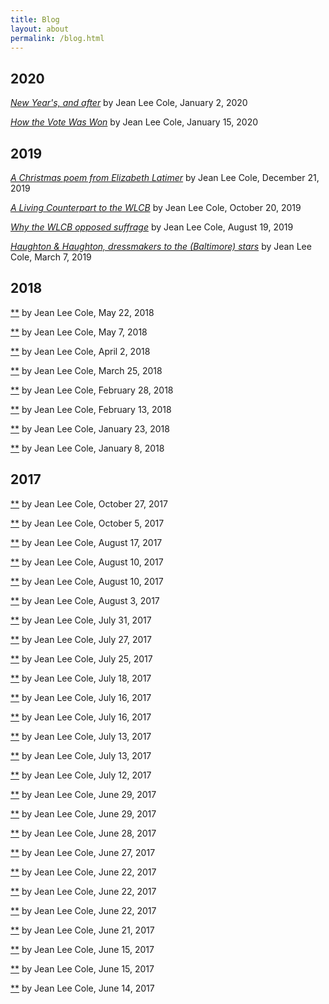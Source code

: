```yaml
---
title: Blog
layout: about
permalink: /blog.html
---
```

## 2020

[*New Year's, and after*](https://elizajames.github.io/WLCB_draft/2020-01-02.html) by Jean Lee Cole, January 2, 2020

[*How the Vote Was Won*](https://elizajames.github.io/WLCB_draft/2020-01-15) by Jean Lee Cole, January 15, 2020

## 2019

[*A Christmas poem from Elizabeth Latimer*](https://elizajames.github.io/WLCB_draft/2019-12-21.html) by Jean Lee Cole, December 21, 2019

[*A Living Counterpart to the WLCB*](https://elizajames.github.io/WLCB_draft/2019-10-20.html) by Jean Lee Cole, October 20, 2019

[*Why the WLCB opposed suffrage*](https://elizajames.github.io/WLCB_draft/2019-08-19.html) by Jean Lee Cole, August 19, 2019

[*Haughton & Haughton, dressmakers to the (Baltimore) stars*](https://elizajames.github.io/WLCB_draft/2019-03-07.html) by Jean Lee Cole, March 7, 2019


## 2018

[**](https://elizajames.github.io/WLCB_draft/) by Jean Lee Cole, May 22, 2018

[**](https://elizajames.github.io/WLCB_draft/) by Jean Lee Cole, May 7, 2018

[**](https://elizajames.github.io/WLCB_draft/) by Jean Lee Cole, April 2, 2018

[**](https://elizajames.github.io/WLCB_draft/) by Jean Lee Cole, March 25, 2018

[**](https://elizajames.github.io/WLCB_draft/) by Jean Lee Cole, February 28, 2018

[**](https://elizajames.github.io/WLCB_draft/) by Jean Lee Cole, February 13, 2018

[**](https://elizajames.github.io/WLCB_draft/) by Jean Lee Cole, January 23, 2018

[**](https://elizajames.github.io/WLCB_draft/) by Jean Lee Cole, January 8, 2018

## 2017

[**](https://elizajames.github.io/WLCB_draft/) by Jean Lee Cole, October 27, 2017

[**](https://elizajames.github.io/WLCB_draft/) by Jean Lee Cole, October 5, 2017

[**](https://elizajames.github.io/WLCB_draft/) by Jean Lee Cole, August 17, 2017

[**](https://elizajames.github.io/WLCB_draft/) by Jean Lee Cole, August 10, 2017

[**](https://elizajames.github.io/WLCB_draft/) by Jean Lee Cole, August 10, 2017

[**](https://elizajames.github.io/WLCB_draft/) by Jean Lee Cole, August 3, 2017

[**](https://elizajames.github.io/WLCB_draft/) by Jean Lee Cole, July 31, 2017

[**](https://elizajames.github.io/WLCB_draft/) by Jean Lee Cole, July 27, 2017

[**](https://elizajames.github.io/WLCB_draft/) by Jean Lee Cole, July 25, 2017

[**](https://elizajames.github.io/WLCB_draft/) by Jean Lee Cole, July 18, 2017

[**](https://elizajames.github.io/WLCB_draft/) by Jean Lee Cole, July 16, 2017

[**](https://elizajames.github.io/WLCB_draft/) by Jean Lee Cole, July 16, 2017

[**](https://elizajames.github.io/WLCB_draft/) by Jean Lee Cole, July 13, 2017

[**](https://elizajames.github.io/WLCB_draft/) by Jean Lee Cole, July 13, 2017

[**](https://elizajames.github.io/WLCB_draft/) by Jean Lee Cole, July 12, 2017

[**](https://elizajames.github.io/WLCB_draft/) by Jean Lee Cole, June 29, 2017

[**](https://elizajames.github.io/WLCB_draft/) by Jean Lee Cole, June 29, 2017

[**](https://elizajames.github.io/WLCB_draft/) by Jean Lee Cole, June 28, 2017

[**](https://elizajames.github.io/WLCB_draft/) by Jean Lee Cole, June 27, 2017

[**](https://elizajames.github.io/WLCB_draft/) by Jean Lee Cole, June 22, 2017

[**](https://elizajames.github.io/WLCB_draft/) by Jean Lee Cole, June 22, 2017

[**](https://elizajames.github.io/WLCB_draft/) by Jean Lee Cole, June 22, 2017

[**](https://elizajames.github.io/WLCB_draft/) by Jean Lee Cole, June 21, 2017

[**](https://elizajames.github.io/WLCB_draft/) by Jean Lee Cole, June 15, 2017

[**](https://elizajames.github.io/WLCB_draft/) by Jean Lee Cole, June 15, 2017

[**](https://elizajames.github.io/WLCB_draft/) by Jean Lee Cole, June 14, 2017